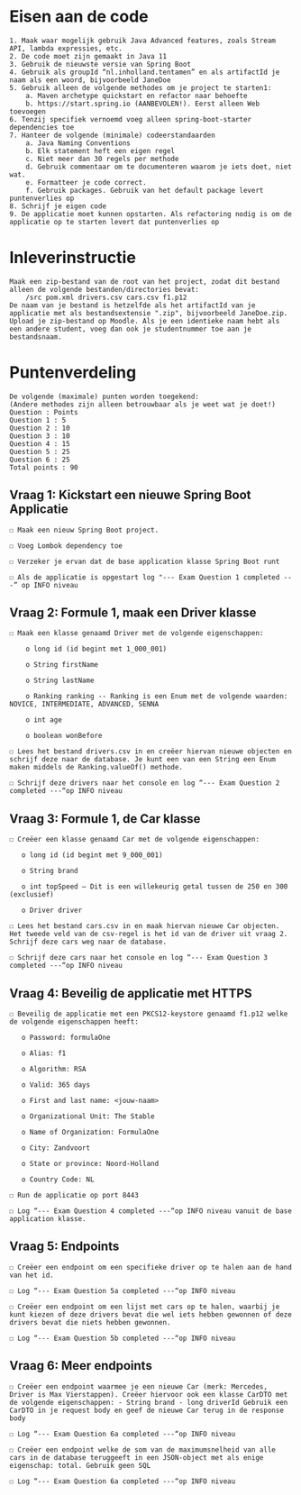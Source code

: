 # Eisen aan de code
    1. Maak waar mogelijk gebruik Java Advanced features, zoals Stream API, lambda expressies, etc.
    2. De code moet zijn gemaakt in Java 11
    3. Gebruik de nieuwste versie van Spring Boot
    4. Gebruik als groupId “nl.inholland.tentamen” en als artifactId je naam als een woord, bijvoorbeeld JaneDoe
    5. Gebruik alleen de volgende methodes om je project te starten1:
        a. Maven archetype quickstart en refactor naar behoefte
        b. https://start.spring.io (AANBEVOLEN!). Eerst alleen Web toevoegen
    6. Tenzij specifiek vernoemd voeg alleen spring-boot-starter dependencies toe
    7. Hanteer de volgende (minimale) codeerstandaarden
        a. Java Naming Conventions
        b. Elk statement heft een eigen regel
        c. Niet meer dan 30 regels per methode
        d. Gebruik commentaar om te documenteren waarom je iets doet, niet wat.
        e. Formatteer je code correct.
        f. Gebruik packages. Gebruik van het default package levert puntenverlies op
    8. Schrijf je eigen code
    9. De applicatie moet kunnen opstarten. Als refactoring nodig is om de applicatie op te starten levert dat puntenverlies op

# Inleverinstructie
    Maak een zip-bestand van de root van het project, zodat dit bestand alleen de volgende bestanden/directories bevat:
        /src pom.xml drivers.csv cars.csv f1.p12
    De naam van je bestand is hetzelfde als het artifactId van je applicatie met als bestandsextensie ".zip", bijvoorbeeld JaneDoe.zip. Upload je zip-bestand op Moodle. Als je een identieke naam hebt als een andere student, voeg dan ook je studentnummer toe aan je bestandsnaam.

# Puntenverdeling
    De volgende (maximale) punten worden toegekend:
    (Andere methodes zijn alleen betrouwbaar als je weet wat je doet!)
    Question : Points
    Question 1 : 5
    Question 2 : 10
    Question 3 : 10
    Question 4 : 15
    Question 5 : 25
    Question 6 : 25
    Total points : 90

## Vraag 1: Kickstart een nieuwe Spring Boot Applicatie
    ☐ Maak een nieuw Spring Boot project.
    
    ☐ Voeg Lombok dependency toe
    
    ☐ Verzeker je ervan dat de base application klasse Spring Boot runt
    
    ☐ Als de applicatie is opgestart log "--- Exam Question 1 completed ---” op INFO niveau
## Vraag 2: Formule 1, maak een Driver klasse
    ☐ Maak een klasse genaamd Driver met de volgende eigenschappen:
    
        o long id (id begint met 1_000_001)
    
        o String firstName
    
        o String lastName
    
        o Ranking ranking -- Ranking is een Enum met de volgende waarden: NOVICE, INTERMEDIATE, ADVANCED, SENNA
    
        o int age
    
        o boolean wonBefore
    
    ☐ Lees het bestand drivers.csv in en creëer hiervan nieuwe objecten en schrijf deze naar de database. Je kunt een van een String een Enum maken middels de Ranking.valueOf() methode.
    
    ☐ Schrijf deze drivers naar het console en log “--- Exam Question 2 completed ---“op INFO niveau
## Vraag 3: Formule 1, de Car klasse
    ☐ Creëer een klasse genaamd Car met de volgende eigenschappen:
    
       o long id (id begint met 9_000_001)
       
       o String brand
       
       o int topSpeed – Dit is een willekeurig getal tussen de 250 en 300 (exclusief)
       
       o Driver driver
       
    ☐ Lees het bestand cars.csv in en maak hiervan nieuwe Car objecten. Het tweede veld van de csv-regel is het id van de driver uit vraag 2. Schrijf deze cars weg naar de database.
    
    ☐ Schrijf deze cars naar het console en log “--- Exam Question 3 completed ---“op INFO niveau

## Vraag 4: Beveilig de applicatie met HTTPS
    
    ☐ Beveilig de applicatie met een PKCS12-keystore genaamd f1.p12 welke de volgende eigenschappen heeft:
    
       o Password: formulaOne
       
       o Alias: f1
       
       o Algorithm: RSA
       
       o Valid: 365 days
   
       o First and last name: <jouw-naam>
    
       o Organizational Unit: The Stable
    
       o Name of Organization: FormulaOne
        
       o City: Zandvoort
        
       o State or province: Noord-Holland
        
       o Country Code: NL
    
    ☐ Run de applicatie op port 8443
    
    ☐ Log “--- Exam Question 4 completed ---“op INFO niveau vanuit de base application klasse.
## Vraag 5: Endpoints
    ☐ Creëer een endpoint om een specifieke driver op te halen aan de hand van het id.
    
    ☐ Log “--- Exam Question 5a completed ---“op INFO niveau
    
    ☐ Creëer een endpoint om een lijst met cars op te halen, waarbij je kunt kiezen of deze drivers bevat die wel iets hebben gewonnen of deze drivers bevat die niets hebben gewonnen.
    
    ☐ Log “--- Exam Question 5b completed ---“op INFO niveau

## Vraag 6: Meer endpoints
    ☐ Creëer een endpoint waarmee je een nieuwe Car (merk: Mercedes, Driver is Max Vierstappen). Creëer hiervoor ook een klasse CarDTO met de volgende eigenschappen: - String brand - long driverId Gebruik een CarDTO in je request body en geef de nieuwe Car terug in de response body
    
    ☐ Log “--- Exam Question 6a completed ---“op INFO niveau

    ☐ Creëer een endpoint welke de som van de maximumsnelheid van alle cars in de database teruggeeft in een JSON-object met als enige eigenschap: total. Gebruik geen SQL

    ☐ Log “--- Exam Question 6a completed ---“op INFO niveau

